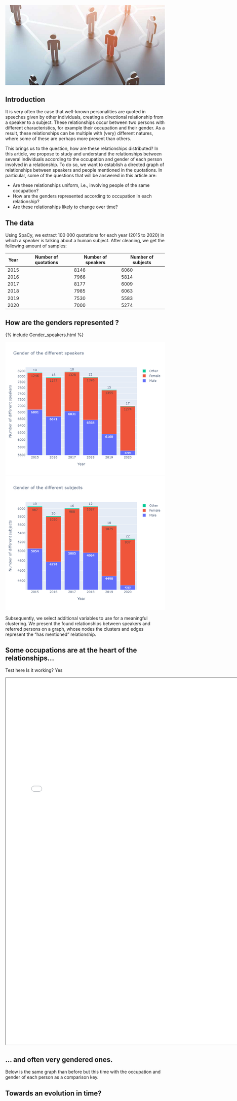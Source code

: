 ![](./docs/networking-vs-connecting.jpg)

## Introduction 

It is very often the case that well-known personalities are quoted in speeches given by other individuals, creating a directional relationship from a speaker to a subject. These relationships occur between two persons with different characteristics, for example their occupation and their gender. As a result, these relationships can be multiple with (very) different natures, where some of these are perhaps more present than others.

This brings us to the question, how are these relationships distributed? In this article, we propose to study and understand the relationships between several individuals according to the occupation and gender of each person involved in a relationship. To do so, we want to establish a directed graph of relationships between speakers and people mentioned in the quotations. In particular, some of the questions that will be answered in this article are:

* Are these relationships uniform, i.e., involving people of the same occupation?
* How are the genders represented according to occupation in each relationship?
* Are these relationships likely to change over time?


## The data

Using SpaCy, we extract 100 000 quotations for each year (2015 to 2020) in which a speaker is talking about a human subject. After cleaning, we get the following amount of samples:


| Year | Number of quotations | Number of speakers | Number of subjects |
| --- | --- | --- | --- |
|2015|     |8146|6060|
|2016|     |7966|5814|
|2017|     |8177|6009|
|2018|     |7985|6063|
|2019|     |7530|5583|
|2020|     |7000|5274|


## How are the genders represented ?


{% include Gender_speakers.html %}

<img src="./docs/Gender_speakers.png " alt="hi" class="inline"/>

<img src="./docs/Gender_subjects.png " alt="hi" class="inline"/>

Subsequently, we select additional variables to use for a meaningful clustering. We present the found relationships between speakers and referred persons on a graph, whose nodes the clusters and edges represent the “has mentioned” relationship.

## Some occupations are at the heart of the relationships…

Test here 
Is it working? Yes

<iframe width="760" height="1155" src="./docs/Gender_speakers.html"></iframe>

## … and often very gendered ones.

Below is the same graph than before but this time with the occupation and gender of each person as a comparison key.

## Towards an evolution in time?

